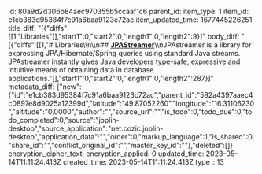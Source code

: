id: 80a9d2d306b84aec970355b5ccaaf1c6
parent_id: 
item_type: 1
item_id: e1cb383d95384f7c91a6baa9123c72ac
item_updated_time: 1677445226251
title_diff: "[{\"diffs\":[[1,\"Libraries\"]],\"start1\":0,\"start2\":0,\"length1\":0,\"length2\":9}]"
body_diff: "[{\"diffs\":[[1,\"# Libraries\\\n\\\n## [**JPAStreamer**](https://jpastreamer.org/)\\\nJPAstreamer is a library for expressing JPA/Hibernate/Spring queries using standard Java streams. JPAstreamer instantly gives Java developers type-safe, expressive and intuitive means of obtaining data in database applications.\"]],\"start1\":0,\"start2\":0,\"length1\":0,\"length2\":287}]"
metadata_diff: {"new":{"id":"e1cb383d95384f7c91a6baa9123c72ac","parent_id":"592a4397aaec4c0897e8d9025a12399d","latitude":"49.87052260","longitude":"16.31106230","altitude":"0.0000","author":"","source_url":"","is_todo":0,"todo_due":0,"todo_completed":0,"source":"joplin-desktop","source_application":"net.cozic.joplin-desktop","application_data":"","order":0,"markup_language":1,"is_shared":0,"share_id":"","conflict_original_id":"","master_key_id":""},"deleted":[]}
encryption_cipher_text: 
encryption_applied: 0
updated_time: 2023-05-14T11:11:24.413Z
created_time: 2023-05-14T11:11:24.413Z
type_: 13